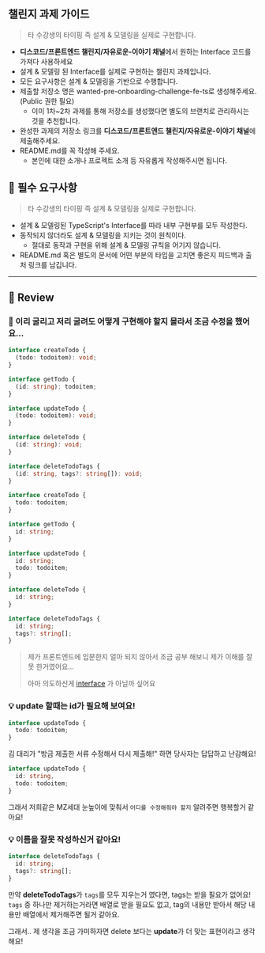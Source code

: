 ## 챌린지 과제 가이드

>타 수강생의 타이핑 즉 설계 & 모델링을 실제로 구현합니다.

- **디스코드/프론트엔드 챌린지/자유로운-이야기 채널**에서 원하는 Interface 코드를 가져다 사용하세요
- 설계 & 모델링 된 Interface를 실제로 구현하는 챌린지 과제입니다.
- 모든 요구사항은 설계 & 모델링을 기반으로 수행합니다.
- 제출할 저장소 명은 wanted-pre-onboarding-challenge-fe-ts로 생성해주세요. (Public 권한 필요)
  - 이미 1차~2차 과제를 통해 저장소를 생성했다면 별도의 브랜치로 관리하시는 것을 추천합니다.
- 완성한 과제의 저장소 링크를 **디스코드/프론트엔드 챌린지/자유로운-이야기 채널**에 제출해주세요.
- README.md를 꼭 작성해 주세요.
  - 본인에 대한 소개나 프로젝트 소개 등 자유롭게 작성해주시면 됩니다.

## 📝 필수 요구사항

>타 수강생의 타이핑 즉 설계 & 모델링을 실제로 구현합니다.

- 설계 & 모델링된 TypeScript's Interface를 따라 내부 구현부를 모두 작성한다.
- 동작되지 않더라도 설계 & 모델링을 지키는 것이 원칙이다.
  - 절대로 동작과 구현을 위해 설계 & 모델링 규칙을 어기지 않습니다.
- README.md 혹은 별도의 문서에 어떤 부분의 타입을 고치면 좋은지 피드백과 출처 링크를 남깁니다.

---
## 📝 Review

### 🫣 이리 굴리고 저리 굴려도 어떻게 구현해야 할지 몰라서 조금 수정을 했어요...
```ts
interface createTodo {
  (todo: todoitem): void;
}

interface getTodo {
  (id: string): todoitem;
}

interface updateTodo {
  (todo: todoitem): void;
}

interface deleteTodo {
  (id: string): void;
}

interface deleteTodoTags {
  (id: string, tags?: string[]): void;
}
```

```ts
interface createTodo {
  todo: todoitem;
}

interface getTodo {
  id: string;
}

interface updateTodo {
  id: string;
  todo: todoitem;
}

interface deleteTodo {
  id: string;
}

interface deleteTodoTags {
  id: string;
  tags?: string[];
}
```

> 제가 프론트엔드에 입문한지 얼마 되지 않아서 조금 공부 해보니 제가 이해를 잘못 한거였어요...
>
> 아마 의도하신게 [interface](https://github.com/monegit/wanted-pre-onboarding-challenge-fe-study/blob/main/src/230213/interface.ts) 가 아닐까 싶어요

### 💡 update 할때는 id가 필요해 보여요!
```ts
interface updateTodo {
  todo: todoitem;
}
```
김 대리가 "방금 제출한 서류 수정해서 다시 제출해!" 하면 당사자는 답답하고 난감해요!

```ts
interface updateTodo {
  id: string,
  todo: todoitem;
}
```
그래서 저희같은 MZ세대 눈높이에 맞춰서 `어디를 수정해줘야 할지` 알려주면 행복할거 같아요!

### 💡 이름을 잘못 작성하신거 같아요!
```ts
interface deleteTodoTags {
  id: string;
  tags?: string[];
}
```

만약 **deleteTodoTags**가 `tags`를 모두 지우는거 였다면, tags는 받을 필요가 없어요! `tags` 중 하나만 제거하는거라면 배열로 받을 필요도 없고, tag의 내용만 받아서 해당 내용만 배열에서 제거해주면 될거 같아요.

그래서.. 제 생각을 조금 가미하자면 delete 보다는 **update**가 더 맞는 표현이라고 생각해요!